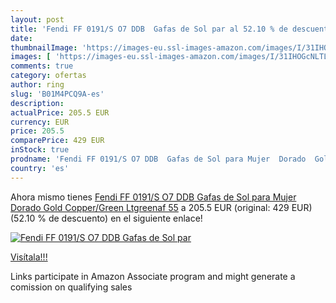 ```yaml
---
layout: post
title: 'Fendi FF 0191/S O7 DDB  Gafas de Sol par al 52.10 % de descuento'
date: 
thumbnailImage: 'https://images-eu.ssl-images-amazon.com/images/I/31IHOGcNLTL._SL200_.jpg'
images: [ 'https://images-eu.ssl-images-amazon.com/images/I/31IHOGcNLTL._SL200_.jpg' ]
comments: true
category: ofertas
author: ring
slug: 'B01M4PCQ9A-es'
description:
actualPrice: 205.5 EUR
currency: EUR
price: 205.5
comparePrice: 429 EUR
inStock: true
prodname: 'Fendi FF 0191/S O7 DDB  Gafas de Sol para Mujer  Dorado  Gold Copper/Green Ltgreenaf   55'
country: 'es'
---
```


Ahora mismo tienes [Fendi FF 0191/S O7 DDB  Gafas de Sol para Mujer  Dorado  Gold Copper/Green Ltgreenaf   55](https://www.amazon.es/dp/B01M4PCQ9A/?tag=tolees-21) a 205.5 EUR (original: 429 EUR) (52.10 %  de descuento) en el siguiente enlace!

[![Fendi FF 0191/S O7 DDB  Gafas de Sol par](https://images-eu.ssl-images-amazon.com/images/I/31IHOGcNLTL._SL200_.jpg)](https://www.amazon.es/dp/B01M4PCQ9A/?tag=tolees-21)

[Visítala!!!](https://www.amazon.es/dp/B01M4PCQ9A/?tag=tolees-21)

Links participate in Amazon Associate program and might generate a comission on qualifying sales
